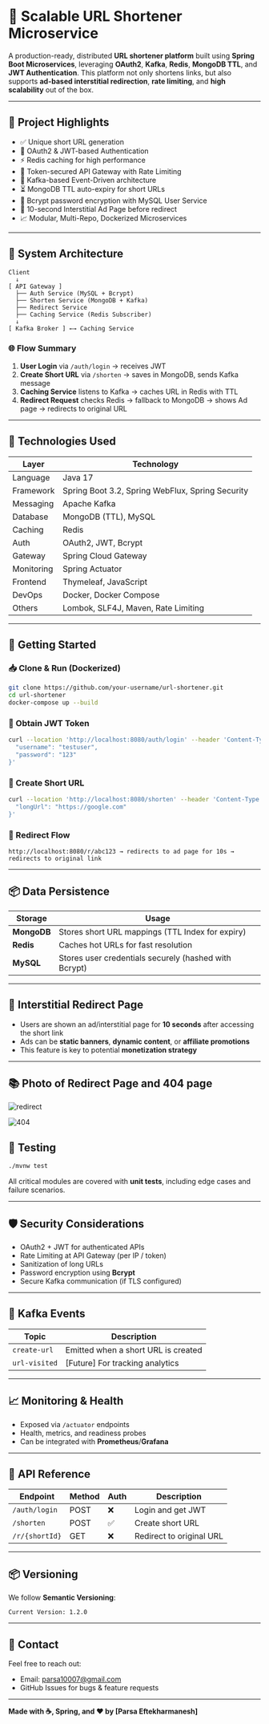 
# 🔗 Scalable URL Shortener Microservice

A production-ready, distributed **URL shortener platform** built using **Spring Boot Microservices**, leveraging **OAuth2**, **Kafka**, **Redis**, **MongoDB TTL**, and **JWT Authentication**. This platform not only shortens links, but also supports **ad-based interstitial redirection**, **rate limiting**, and **high scalability** out of the box.

---

## 📌 Project Highlights

- ✅ Unique short URL generation
- 🔐 OAuth2 & JWT-based Authentication
- ⚡ Redis caching for high performance
- 🧪 Token-secured API Gateway with Rate Limiting
- 📩 Kafka-based Event-Driven architecture
- ⏳ MongoDB TTL auto-expiry for short URLs
- 🧠 Bcrypt password encryption with MySQL User Service
- 🎯 10-second Interstitial Ad Page before redirect
- 📈 Modular, Multi-Repo, Dockerized Microservices

---

## 🧱 System Architecture

```
Client
  ↓
[ API Gateway ]
  ├── Auth Service (MySQL + Bcrypt)
  ├── Shorten Service (MongoDB + Kafka)
  ├── Redirect Service
  ├── Caching Service (Redis Subscriber)
  ↓
[ Kafka Broker ] ←→ Caching Service
```

### 🌐 Flow Summary

1. **User Login** via `/auth/login` → receives JWT
2. **Create Short URL** via `/shorten` → saves in MongoDB, sends Kafka message
3. **Caching Service** listens to Kafka → caches URL in Redis with TTL
4. **Redirect Request** checks Redis → fallback to MongoDB → shows Ad page → redirects to original URL

---

## 🔧 Technologies Used

| Layer            | Technology                                       |
|------------------|--------------------------------------------------|
| Language         | Java 17                                          |
| Framework        | Spring Boot 3.2, Spring WebFlux, Spring Security |
| Messaging        | Apache Kafka                                     |
| Database         | MongoDB (TTL), MySQL                             |
| Caching          | Redis                                            |
| Auth             | OAuth2, JWT, Bcrypt                              |
| Gateway          | Spring Cloud Gateway                             |
| Monitoring       | Spring Actuator                                  |
| Frontend         | Thymeleaf, JavaScript                            |
| DevOps           | Docker, Docker Compose                           |
| Others           | Lombok, SLF4J, Maven, Rate Limiting              |

---

## 🚀 Getting Started

### 📥 Clone & Run (Dockerized)

```bash
git clone https://github.com/your-username/url-shortener.git
cd url-shortener
docker-compose up --build
```

### 🔐 Obtain JWT Token

```bash
curl --location 'http://localhost:8080/auth/login' --header 'Content-Type: application/json' --data '{
  "username": "testuser",
  "password": "123"
}'
```

### 🔗 Create Short URL

```bash
curl --location 'http://localhost:8080/shorten' --header 'Content-Type: application/json' --header 'Authorization: Bearer <your_jwt_token>' --data '{
  "longUrl": "https://google.com"
}'
```

### 🔁 Redirect Flow

```text
http://localhost:8080/r/abc123 → redirects to ad page for 10s → redirects to original link
```

---

## 📦 Data Persistence

| Storage  | Usage                            |
|----------|----------------------------------|
| **MongoDB** | Stores short URL mappings (TTL Index for expiry) |
| **Redis**   | Caches hot URLs for fast resolution               |
| **MySQL**   | Stores user credentials securely (hashed with Bcrypt) |

---

## 📣 Interstitial Redirect Page

- Users are shown an ad/interstitial page for **10 seconds** after accessing the short link
- Ads can be **static banners**, **dynamic content**, or **affiliate promotions**
- This feature is key to potential **monetization strategy**

---
## 📚 Photo of Redirect Page and 404 page

![redirect](docs/image/redirect.png)


![404](docs/image/404.png)

## 🧪 Testing

```bash
./mvnw test
```

All critical modules are covered with **unit tests**, including edge cases and failure scenarios.

---

## 🛡️ Security Considerations

- OAuth2 + JWT for authenticated APIs
- Rate Limiting at API Gateway (per IP / token)
- Sanitization of long URLs
- Password encryption using **Bcrypt**
- Secure Kafka communication (if TLS configured)

---

## 🔁 Kafka Events

| Topic         | Description                        |
|---------------|------------------------------------|
| `create-url`  | Emitted when a short URL is created |
| `url-visited` | [Future] For tracking analytics     |

---

## 📈 Monitoring & Health

- Exposed via `/actuator` endpoints
- Health, metrics, and readiness probes
- Can be integrated with **Prometheus**/**Grafana**

---

## 📄 API Reference

| Endpoint                | Method | Auth | Description                   |
|-------------------------|--------|------|-------------------------------|
| `/auth/login`           | POST   | ❌   | Login and get JWT             |
| `/shorten`              | POST   | ✅   | Create short URL              |
| `/r/{shortId}`          | GET    | ❌   | Redirect to original URL      |

---

## 📦 Versioning

We follow **Semantic Versioning**:

```
Current Version: 1.2.0
```

---

## 📍 Contact

Feel free to reach out:

- Email: [parsa10007@gmail.com](mailto:parsa10007@gmail.com)
- GitHub Issues for bugs & feature requests

---

**Made with ☕, Spring, and ❤️ by [Parsa Eftekharmanesh]**
